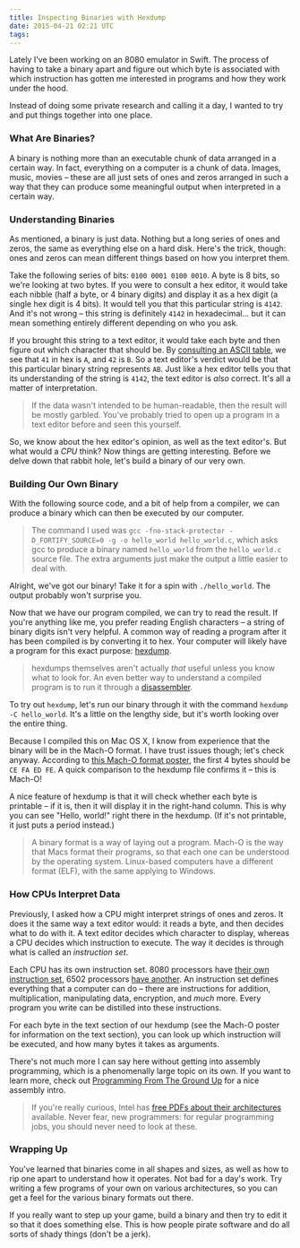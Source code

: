 ```yaml
---
title: Inspecting Binaries with Hexdump
date: 2015-04-21 02:21 UTC
tags:
---
```


Lately I've been working on an 8080 emulator in Swift. The process of having to take a binary apart and figure out which byte is associated with which instruction has gotten me interested in programs and how they work under the hood.

Instead of doing some private research and calling it a day, I wanted to try and put things together into one place.

### What Are Binaries?

A binary is nothing more than an executable chunk of data arranged in a certain way. In fact, everything on a computer is a chunk of data. Images, music, movies – these are all just sets of ones and zeros arranged in such a way that they can produce some meaningful output when interpreted in a certain way.

### Understanding Binaries

As mentioned, a binary is just data. Nothing but a long series of ones and zeros, the same as everything else on a hard disk. Here's the trick, though: ones and zeros can mean different things based on how you interpret them.

Take the following series of bits: `0100 0001 0100 0010`. A byte is 8 bits, so we're looking at two bytes. If you were to consult a hex editor, it would take each nibble (half a byte, or 4 binary digits) and display it as a hex digit (a single hex digit is 4 bits). It would tell you that this particular string is `4142`. And it's not wrong – this string is definitely `4142` in hexadecimal... but it can mean something entirely different depending on who you ask.

If you brought this string to a text editor, it would take each byte and then figure out which character that should be. By [consulting an ASCII table](http://www.asciitable.com/), we see that `41` in hex is `A`, and `42` is `B`. So a text editor's verdict would be that this particular binary string represents `AB`. Just like a hex editor tells you that its understanding of the string is `4142`, the text editor is *also* correct. It's all a matter of interpretation.

> If the data wasn't intended to be human-readable, then the result will be mostly garbled. You've probably tried to open up a program in a text editor before and seen this yourself.

So, we know about the hex editor's opinion, as well as the text editor's. But what would a *CPU* think? Now things are getting interesting. Before we delve down that rabbit hole, let's build a binary of our very own.

### Building Our Own Binary

With the following source code, and a bit of help from a compiler, we can produce a binary which can then be executed by our computer.

<script src="https://gist.github.com/samsymons/d2195227a1e116b84268.js"></script>

> The command I used was `gcc -fno-stack-protector -D_FORTIFY_SOURCE=0 -g -o hello_world hello_world.c`, which asks gcc to produce a binary named `hello_world` from the `hello_world.c` source file. The extra arguments just make the output a little easier to deal with.

Alright, we've got our binary! Take it for a spin with `./hello_world`. The output probably won't surprise you.

Now that we have our program compiled, we can try to read the result. If you're anything like me, you prefer reading English characters – a string of binary digits isn't very helpful. A common way of reading a program after it has been compiled is by converting it to hex. Your computer will likely have a program for this exact purpose: [hexdump](http://en.wikipedia.org/wiki/Hex_dump#od_and_hexdump).

> hexdumps themselves aren't actually *that* useful unless you know what to look for. An even better way to understand a compiled program is to run it through a [disassembler](http://en.wikipedia.org/wiki/Disassembler).

To try out `hexdump`, let's run our binary through it with the command `hexdump -C hello_world`. It's a little on the lengthy side, but it's worth looking over the entire thing.

<script src="https://gist.github.com/samsymons/cf71ed2e575f917daaba.js"></script>

Because I compiled this on Mac OS X, I know from experience that the binary will be in the Mach-O format. I have trust issues though; let's check anyway. According to [this Mach-O format poster](http://i.imgur.com/Q4w9qLp.png), the first 4 bytes should be `CE FA ED FE`. A quick comparison to the hexdump file confirms it – this is Mach-O!

A nice feature of hexdump is that it will check whether each byte is printable – if it is, then it will display it in the right-hand column. This is why you can see "Hello, world!" right there in the hexdump. (If it's not printable, it just puts a period instead.)

> A binary format is a way of laying out a program. Mach-O is the way that Macs format their programs, so that each one can be understood by the operating system. Linux-based computers have a different format (ELF), with the same applying to Windows.

### How CPUs Interpret Data

Previously, I asked how a CPU might interpret strings of ones and zeros. It does it the same way a text editor would: it reads a byte, and then decides what to do with it. A text editor decides which character to display, whereas a CPU decides which instruction to execute. The way it decides is through what is called an *instruction set*.

Each CPU has its own instruction set. 8080 processors have [their own instruction set](http://pastraiser.com/cpu/i8080/i8080_opcodes.html), 6502 processors [have another](http://e-tradition.net/bytes/6502/6502_instruction_set.html). An instruction set defines everything that a computer can do – there are instructions for addition, multiplication, manipulating data, encryption, and *much* more. Every program you write can be distilled into these instructions.

For each byte in the text section of our hexdump (see the Mach-O poster for information on the text section), you can look up which instruction will be executed, and how many bytes it takes as arguments.

There's not much more I can say here without getting into assembly programming, which is a phenomenally large topic on its own. If you want to learn more, check out [Programming From The Ground Up](http://mirror.csclub.uwaterloo.ca/nongnu//pgubook/ProgrammingGroundUp-1-0-booksize.pdf) for a nice assembly intro.

> If you're really curious, Intel has [free PDFs about their architectures](http://www.intel.com/content/dam/www/public/us/en/documents/manuals/64-ia-32-architectures-software-developer-manual-325462.pdf) available. Never fear, new programmers: for regular programming jobs, you should never need to look at these.

### Wrapping Up

You've learned that binaries come in all shapes and sizes, as well as how to rip one apart to understand how it operates. Not bad for a day's work. Try writing a few programs of your own on various architectures, so you can get a feel for the various binary formats out there.

If you really want to step up your game, build a binary and then try to edit it so that it does something else. This is how people pirate software and do all sorts of shady things (don't be a jerk).